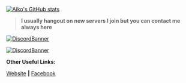 [![Aiko's GitHub stats](https://github-readme-stats.vercel.app/api?username=AikoNee&theme=nightowl&show_icons=true)](https://yueaiko.ml)
<picture>
  <source media="(prefers-color-scheme: dark)" srcset="https://media.discordapp.net/attachments/952158783285628968/965261264148373576/Aiko.gif">

> **I usually hangout on new servers I join but you can contact me always here**


[![DiscordBanner](https://discord-readme-badge.vercel.app/api?id=517142172844425221)](https://aikonee.my.id/mylinks)
  
[![DiscordBanner](https://invidget.switchblade.xyz/uEs2xYhY5c)](https://discord.gg/uEs2xYhY5c)

 **Other Useful Links:**

 [Website](https://aikomechawaii.eu.org) **|**  [Facebook](https://fb.me/AikoNeeSama)
